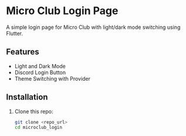# Micro Club Login Page

A simple login page for Micro Club with light/dark mode switching using Flutter.

## Features
- Light and Dark Mode
- Discord Login Button
- Theme Switching with Provider

## Installation
1. Clone this repo:
   ```sh
   git clone <repo_url>
   cd microclub_login
